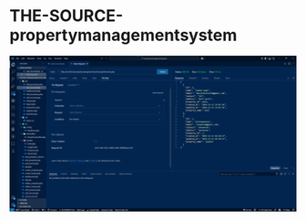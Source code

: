 # THE-SOURCE-propertymanagementsystem

![image alt ](https://github.com/BossJaybs/THE-SOURCE-propertymanagementsystem/blob/acb1e6531b9342acacca49a663163aafe06f0db3/Screenshot%202024-12-19%20224417.png)
